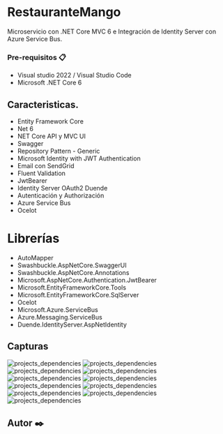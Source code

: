 # RestauranteMango
Microservicio con .NET Core MVC 6 e Integración de Identity Server con Azure Service Bus.


### Pre-requisitos 📋

* Visual studio 2022 / Visual Studio Code
* Microsoft .NET Core 6


## Caracteristicas.
* Entity Framework Core
* Net 6
* NET Core API y MVC UI
* Swagger
* Repository Pattern - Generic
* Microsoft Identity with JWT Authentication
* Email con SendGrid
* Fluent Validation
* JwtBearer
* Identity Server OAuth2 Duende
* Autenticación y Authorización
* Azure Service Bus
* Ocelot

# Librerías
- AutoMapper
- Swashbuckle.AspNetCore.SwaggerUI
- Swashbuckle.AspNetCore.Annotations
- Microsoft.AspNetCore.Authentication.JwtBearer
- Microsoft.EntityFrameworkCore.Tools
- Microsoft.EntityFrameworkCore.SqlServer
- Ocelot
- Microsoft.Azure.ServiceBus
- Azure.Messaging.ServiceBus
- Duende.IdentityServer.AspNetIdentity

## Capturas
![projects_dependencies](docs/1.png)
![projects_dependencies](docs/2.png)
![projects_dependencies](docs/3.png)
![projects_dependencies](docs/4.png)
![projects_dependencies](docs/5.png)
![projects_dependencies](docs/6.png)
![projects_dependencies](docs/7.png)
![projects_dependencies](docs/8.png)
![projects_dependencies](docs/9.png)
![projects_dependencies](docs/10.png)
![projects_dependencies](docs/11.png)
## Autor ✒️
